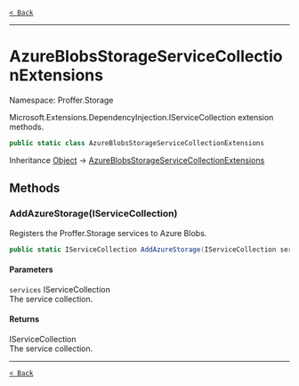 [`< Back`](./)

---

# AzureBlobsStorageServiceCollectionExtensions

Namespace: Proffer.Storage

Microsoft.Extensions.DependencyInjection.IServiceCollection extension methods.

```csharp
public static class AzureBlobsStorageServiceCollectionExtensions
```

Inheritance [Object](https://docs.microsoft.com/en-us/dotnet/api/system.object) → [AzureBlobsStorageServiceCollectionExtensions](./proffer.storage.azureblobsstorageservicecollectionextensions)

## Methods

### **AddAzureStorage(IServiceCollection)**

Registers the Proffer.Storage services to Azure Blobs.

```csharp
public static IServiceCollection AddAzureStorage(IServiceCollection services)
```

#### Parameters

`services` IServiceCollection<br>
The service collection.

#### Returns

IServiceCollection<br>
The service collection.

---

[`< Back`](./)

